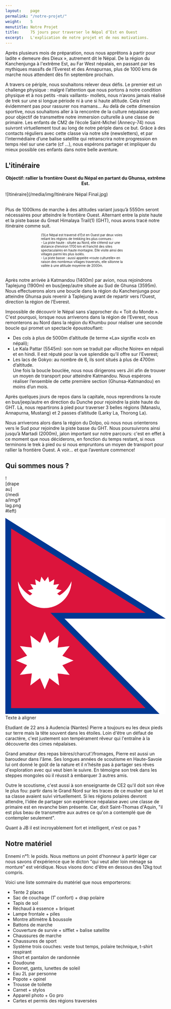 ```yaml
---
layout:    page
permalink: "/notre-projet/"
weight:    5
menutitle: Notre Projet
title:     75 jours pour traverser le Népal d’Est en Ouest
excerpt:   L'explication de notre projet et de nos motivations.
---
```



Après plusieurs mois de préparation, nous nous apprêtons à partir pour ladite « demeure des Dieux », autrement dit le Népal. De la région du Kanchenjunga à l'extrême Est, au Far West népalais, en passant par les mythiques massifs de l’Everest et des Annapurnas, plus de 1000 kms de marche nous attendent dès fin septembre prochain. 

A travers ce périple, nous souhaitons relever deux défis. Le premier est un challenge physique : malgré l’attention que nous portons à notre condition physique et à nos petits -mais vaillants- mollets, nous n’avons jamais réalisé de trek sur une si longue période ni à une si haute altitude. Cela n’est évidemment pas pour rassurer nos mamans… Au delà de cette dimension sportive, nous souhaitons aller à la rencontre de la culture népalaise avec pour objectif de transmettre notre immersion culturelle à une classe de primaire. Les enfants de CM2 de l’école Saint-Michel (Annecy-74) nous suivront virtuellement tout au long de notre périple dans ce but. Grâce à des contacts réguliers avec cette classe via notre site (newsletters), et par l’intermédiaire d’une balise satellite qui retranscrira notre progression en temps réel sur une carte (cf …), nous espérons partager et impliquer du mieux possible ces enfants dans notre belle aventure.

## L'itinéraire

<center><B>Objectif: rallier la frontière Ouest du Népal en partant du Ghunsa, extrême Est.</B></center>
<br>
![Itinéraire](/media/img/Itinéraire Népal Final.jpg)

<br>Plus de 1000kms de marche à des altitudes variant jusqu’à 5550m seront nécessaires pour atteindre le frontière Ouest. Alternant entre la piste haute et la piste basse du Great Himalaya Trail(1) (GHT), nous avons tracé notre itinéraire comme suit.

<div style="width: 280px;font-size:10px; margin:auto;">(1)Le Népal est traversé d'Est en Ouest par deux voies reliant les régions de trekking les plus connues :<br/>
- La piste haute : située au Nord, elle s’étend sur une distance d’environ 1700 km et franchit des sites spectaculaires en haute montagne. Elle visite ainsi des villages parmi les plus isolés.<br/>
- La piste basse : aussi appelée «route culturelle» en raison des nombreux villages traversés, elle sillonne la vallée à une altitude moyenne de 2000m.</div>

<br>Après notre arrivée à Katmandou (1400m) par avion, nous rejoindrons Taplejung (1900m) en bus/jeep/autre située au Sud de Ghunsa (3595m). Nous effectuerons alors une boucle dans la région du Kanchenjunga pour atteindre Ghunsa puis revenir à Taplejung avant de repartir vers l’Ouest, direction la région de l’Everest.

Impossible de découvrir le Népal sans s’approcher du « Toit du Monde ». C'est pourquoi, lorsque nous arriverons dans la région de l’Everest, nous remonterons au Nord dans la région du Khumbu pour réaliser une seconde boucle qui promet un spectacle époustouflant:<br/>
- Des cols à plus de 5000m d’altitude (le terme «La» signifie «col» en népali);<br/>
- Le Kala Pattar (5545m): son nom se traduit par «Roche Noire» en népali et en hindi. Il est réputé pour la vue splendide qu’il offre sur l’Everest;<br/>
- Les lacs de Gokyo: au nombre de 6, ils sont situés à plus de 4700m d’altitude.<br/>
Une fois la boucle bouclée, nous nous dirigerons vers Jiri afin de trouver un moyen de transport pour atteindre Katmandou. Nous espérons réaliser l’ensemble de cette première section (Ghunsa-Katmandou) en moins d’un mois.

Après quelques jours de repos dans la capitale, nous reprendrons la route en bus/jeep/autre en direction du Dunche pour rejoindre la piste haute du GHT. Là, nous repartirons à pied pour traverser 3 belles régions (Manaslu, Annapurna, Mustang) et 2 passes d’altitude (Larky La, Thorong La).

Nous arriverons alors dans la région du Dolpo, où nous nous orienterons vers le Sud pour rejoindre la piste basse du GHT. Nous poursuivrons ainsi jusqu’à Martadi (2000m), jalon important sur notre parcours: c'est en effet à ce moment que nous déciderons, en fonction du temps restant, si nous terminons le trek à pied ou si nous empruntons un moyen de transport pour rallier la frontière Ouest. A voir… et que l’aventure commence!

## Qui sommes nous ?

<div style="width: 50px;">![drapeau](/media/img/flag.png#left)</div>

<p><img src="/media/img/flag.png" alt="" /> Texte à aligner</p>

Etudiant de 22 ans à Audencia (Nantes) Pierre a toujours eu les deux pieds sur terre mais la tête souvent dans les étoiles. Loin d'être un défaut de caractère, c'est justement son tempérament rêveur qui l'entraîne à la découverte des cimes népalaises.<br/>

Grand amateur des repas bières/charcut'/fromages, Pierre est aussi un baroudeur dans l'âme. Ses longues années de scoutisme en Haute-Savoie lui ont donné le goût de la nature et il n'hésite pas à partager ses rêves d'exploration avec qui veut bien le suivre. En témoigne son trek dans les steppes mongoles où il réussit à embarquer 3 autres amis.<br/>

Outre le scoutisme, c'est aussi à son enseignante de CE2 qu'il doit son rêve le plus fou: partir dans le Grand Nord sur les traces de ce musher que lui et sa classe avaient suivi virtuellement. Si les régions polaires devront attendre, l'idée de partager son expérience népalaise avec une classe de primaire est en revanche  bien présente. Car, dixit Saint-Thomas d'Aquin, "il est plus beau de transmettre aux autres ce qu'on a contemplé que de contempler seulement".

Quant à JB il est incroyablement fort et intelligent, n'est ce pas ?

## Notre matériel

Ennemi n°1: le poids. Nous mettons un point d'honneur à partir léger car nous savons d'expérience que le dicton "qui veut aller loin ménage sa monture" est véridique. Nous visons donc d'être en dessous des 12kg tout compris.

Voici une liste sommaire du matériel que nous emporterons:

- Tente 2 places
- Sac de couchage (1˚ confort) + drap polaire
- Tapis de sol
- Réchaud à essence + briquet
- Lampe frontale + piles
- Montre altimètre & boussole
- Battons de marche
- Couverture de survie + sifflet + balise satellite
- Chaussures de marche
- Chaussures de sport
- Système trois couches: veste tout temps, polaire technique, t-shirt respirant
- Short et pantalon de randonnée
- Doudoune
- Bonnet, gants, lunettes de soleil
- Eau 2L par personne
- Popote + opinel
- Trousse de toilette
- Carnet + stylos
- Appareil photo + Go pro
- Cartes et permis des régions traversées
